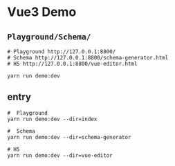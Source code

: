# Vue3 Demo

##  `Playground/Schema/`
```ssh
# Playground http://127.0.0.1:8800/
# Schema http://127.0.0.1:8800/schema-generator.html
# H5 http://127.0.0.1:8800/vue-editor.html

yarn run demo:dev
```

## entry
```ssh
#  Playground
yarn run demo:dev --dir=index

#  Schema
yarn run demo:dev --dir=schema-generator

# H5
yarn run demo:dev --dir=vue-editor
```
